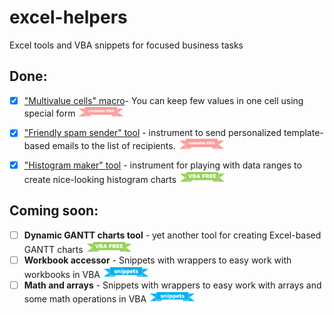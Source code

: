 # excel-helpers
Excel tools and VBA snippets for focused business tasks

## Done:
- [x] ["Multivalue cells" macro](https://github.com/sergey-frolov-pets/excel-helpers/tree/master/tools/multivalue_cells)- You can keep few values in one cell using special form <img src="/static/vba.png" width="75">

- [x] ["Friendly spam sender" tool](https://github.com/sergey-frolov-pets/excel-helpers/tree/master/tools/friendly_spam) - instrument to send personalized template-based emails to the list of recipients. <img src="/static/vba.png" width="75">

- [x] ["Histogram maker" tool](https://github.com/sergey-frolov-pets/excel-helpers/tree/master/tools/histogram_maker) - instrument for playing with data ranges to create nice-looking histogram charts <img src="/static/vba-free.png" width="75">

## Coming soon:
- [ ] **Dynamic GANTT charts tool** - yet another tool for creating Excel-based GANTT charts <img src="/static/vba-free.png" width="75">
- [ ] **Workbook accessor** - Snippets with wrappers to easy work with workbooks in VBA <img src="/static/snippets.png" width="75">
- [ ] **Math and arrays** - Snippets with wrappers to easy work with arrays and some math operations in VBA <img src="/static/snippets.png" width="75">